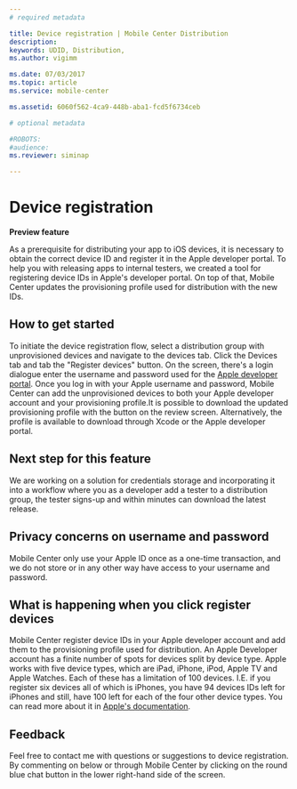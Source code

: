```yaml
---
# required metadata

title: Device registration | Mobile Center Distribution
description: 
keywords: UDID, Distribution, 
ms.author: vigimm

ms.date: 07/03/2017
ms.topic: article
ms.service: mobile-center

ms.assetid: 6060f562-4ca9-448b-aba1-fcd5f6734ceb

# optional metadata

#ROBOTS:
#audience:
ms.reviewer: siminap

---
```


# Device registration
**Preview feature** 

As a prerequisite for distributing your app to iOS devices, it is necessary to obtain the correct device ID and register it in the Apple developer portal. To help you with releasing apps to internal testers, we created a tool for registering device IDs in Apple's developer portal. On top of that, Mobile Center updates the provisioning profile used for distribution with the new IDs.

## How to get started
To initiate the device registration flow, select a distribution group with unprovisioned devices and navigate to the devices tab. Click the Devices tab and tab the "Register devices" button. On the screen, there's a login dialogue enter the username and password used for the [Apple developer portal](https://developer.apple.com/).  Once you log in with your Apple username and password, Mobile Center can add the unprovisioned devices to both your Apple developer account and your provisioning profile.It is possible to download the updated provisioning profile with the button on the review screen. Alternatively, the profile is available to download through Xcode or the Apple developer portal.

## Next step for this feature
We are working on a solution for credentials storage and incorporating it into a workflow where you as a developer add a tester to a distribution group, the tester signs-up and within minutes can download the latest release.

## Privacy concerns on username and password
Mobile Center only use your Apple ID once as a one-time transaction, and we do not store or in any other way have access to your username and password. 

## What is happening when you click register devices
Mobile Center register device IDs in your Apple developer account and add them to the provisioning profile used for distribution. An Apple Developer account has a finite number of spots for devices split by device type. Apple works with five device types, which are iPad, iPhone, iPod, Apple TV and Apple Watches. Each of these has a limitation of 100 devices. I.E. if you register six devices all of which is iPhones, you have 94 devices IDs left for iPhones and still, have 100 left for each of the four other device types. You can read more about it in [Apple's documentation](https://developer.apple.com/library/content/documentation/IDEs/Conceptual/AppDistributionGuide/MaintainingProfiles/MaintainingProfiles.html#//apple_ref/doc/uid/TP40012582-CH30-SW10).

## Feedback
Feel free to contact me with questions or suggestions to device registration. By commenting on below or through Mobile Center by clicking on the round blue chat button in the lower right-hand side of the screen.

